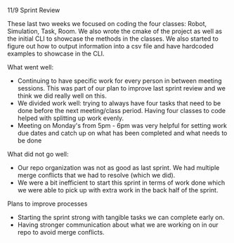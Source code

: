 11/9 Sprint Review

These last two weeks we focused on coding the four classes: Robot, Simulation, Task, Room. We also wrote the cmake of the project as well as the initial CLI to showcase
  the methods in the classes. We also started to figure out how to output information into a csv file and have hardcoded examples to showcase in the CLI.

What went well:
  - Continuing to have specific work for every person in between meeting sessions. This was part of our plan to improve last sprint review and we think we did really well
      on this.
  - We divided work well: trying to always have four tasks that need to be done before the next meeting/class period. Having four classes to code helped with splitting
      up work evenly.
  - Meeting on Monday's from 5pm - 6pm was very helpful for setting work due dates and catch up on what has been completed and what needs to be done

What did not go well:
  - Our repo organization was not as good as last sprint. We had multiple merge conflicts that we had to resolve (which we did).
  - We were a bit inefficient to start this sprint in terms of work done which we were able to pick up with extra work in the back half of the sprint.
    
Plans to improve processes
  - Starting the sprint strong with tangible tasks we can complete early on.
  - Having stronger communication about what we are working on in our repo to avoid merge conflicts.
